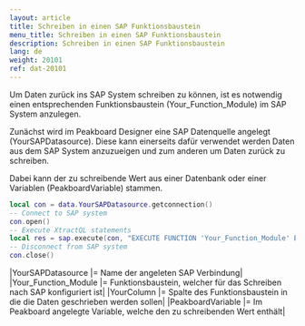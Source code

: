 ```yaml
---
layout: article
title: Schreiben in einen SAP Funktionsbaustein
menu_title: Schreiben in einen SAP Funktionsbaustein
description: Schreiben in einen SAP Funktionsbaustein
lang: de
weight: 20101
ref: dat-20101
---
```


Um Daten zurück ins SAP System schreiben zu können, ist es notwendig einen entsprechenden Funktionsbaustein (Your_Function_Module) im SAP System anzulegen.

Zunächst wird im Peakboard Designer eine SAP Datenquelle angelegt (YourSAPDatasource). Diese kann einerseits dafür verwendet werden Daten aus dem SAP System anzuzueigen und zum anderen um Daten zurück zu schreiben.

Dabei kann der zu schreibende Wert aus einer Datenbank oder einer Variablen (PeakboardVariable) stammen.

```lua
local con = data.YourSAPDatasource.getconnection()
-- Connect to SAP system
con.open()
-- Execute XtractQL statements 
local res = sap.execute(con, "EXECUTE FUNCTION 'Your_Function_Module' EXPORTS YourColumn = '" .. data.PeakboardVariable .. "'")
-- Disconnect from SAP system
con.close()
```

|YourSAPDatasource |= Name der angeleten SAP Verbindung|
|Your_Function_Module |= Funktionsbaustein, welcher für das Schreiben nach SAP konfiguriert ist|
|YourColumn |= Spalte des Funktionsbaustein in die die Daten geschrieben werden sollen|
|PeakboardVariable |= Im Peakboard angelegte Variable, welche den zu schreibenden Wert enthält|
